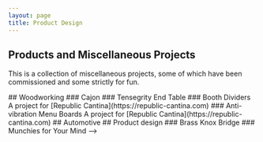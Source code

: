 ```yaml
---
layout: page
title: Product Design
---
```

## Products and Miscellaneous Projects
This is a collection of miscellaneous projects, some of which have been commissioned and some strictly for fun.
<!-->
## Woodworking
### Cajon

### Tensegrity End Table

### Booth Dividers
A project for [Republic Cantina](https://republic-cantina.com)
### Anti-vibration Menu Boards
A project for [Republic Cantina](https://republic-cantina.com)

## Automotive

## Product design

### Brass Knox Bridge

### Munchies for Your Mind
-->